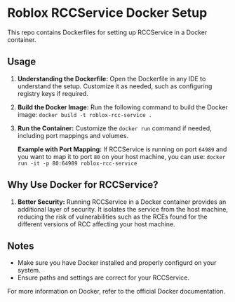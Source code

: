 # Roblox RCCService Docker Setup

This repo contains Dockerfiles for setting up RCCService in a Docker container.

## Usage

1. **Understanding the Dockerfile:**
   Open the Dockerfile in any IDE to understand the setup. Customize it as needed, such as configuring registry keys if required.

2. **Build the Docker Image:**
   Run the following command to build the Docker image:
   `docker build -t roblox-rcc-service .`

3. **Run the Container:**
   Customize the `docker run` command if needed, including port mappings and volumes.

   **Example with Port Mapping:**
   If RCCService is running on port `64989` and you want to map it to port `80` on your host machine, you can use:
   `docker run -it -p 80:64989 roblox-rcc-service`

## Why Use Docker for RCCService?

1. **Better Security:**
   Running RCCService in a Docker container provides an additional layer of security. It isolates the service from the host machine, reducing the risk of vulnerabilities such as the RCEs found for the different versions of RCC affecting your host machine.

## Notes

- Make sure you have Docker installed and properly configurd on your system.
- Ensure paths and settings are correct for your RCCService.

For more information on Docker, refer to the official Docker documentation.
